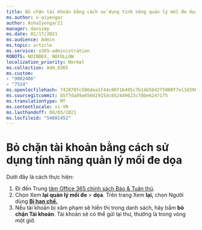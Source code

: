 ```yaml
---
title: Bỏ chặn tài khoản bằng cách sử dụng tính năng quản lý mối đe dọa
ms.author: v-aiyengar
author: AshaIyengar21
manager: dansimp
ms.date: 02/17/2021
ms.audience: Admin
ms.topic: article
ms.service: o365-administration
ROBOTS: NOINDEX, NOFOLLOW
localization_priority: Normal
ms.collection: Adm_O365
ms.custom:
- "9002486"
- "7524"
ms.openlocfilehash: 742870fc586daa1f44c88f16405c7b14b5bd2f5000f7e13d396ad6d43829acbd
ms.sourcegitcommit: b5f7da89a650d2915dc652449623c78be6247175
ms.translationtype: MT
ms.contentlocale: vi-VN
ms.lasthandoff: 08/05/2021
ms.locfileid: "54081452"
---
```

# <a name="unblock-an-account-by-using-threat-management"></a>Bỏ chặn tài khoản bằng cách sử dụng tính năng quản lý mối đe dọa

Dưới đây là cách thực hiện: 

1. Đi đến Trung [tâm Office 365 chính sách Bảo & Tuân thủ](https://go.microsoft.com/fwlink/p/?linkid=2077143).
1. Chọn Xem **lại quản lý mối đe**  >  **dọa**. Trên trang Xem **lại,** chọn Người dùng **[Bị hạn chế.](https://go.microsoft.com/fwlink/?linkid=2103514)**
1. Nếu tài khoản bị xâm phạm sẽ hiển thị trong danh sách, hãy bấm **bỏ chặn Tài khoản**. Tài khoản sẽ có thể gửi lại thư, thường là trong vòng một giờ.